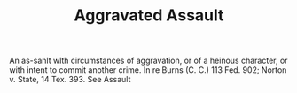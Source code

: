 ---
title: Aggravated Assault
letter: A
permalink: "/definitions/aggravated-assault.html"
body: An as-sanlt wlth circumstances of aggravation, or of a heinous character, or
  with intent to commit another crime. In re Burns (C. C.) 113 Fed. 902; Norton v.
  State, 14 Tex. 393. See Assault
published_at: '2018-07-07'
layout: post
---